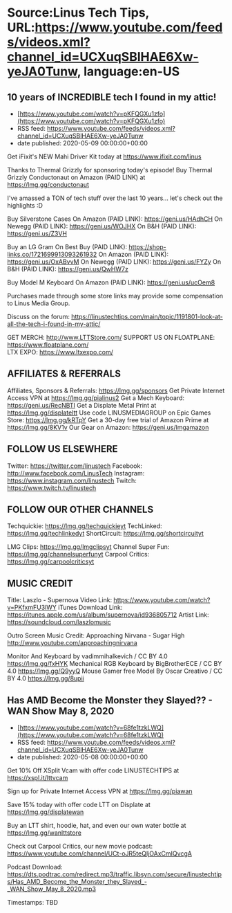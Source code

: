 # Source:Linus Tech Tips, URL:https://www.youtube.com/feeds/videos.xml?channel_id=UCXuqSBlHAE6Xw-yeJA0Tunw, language:en-US

## 10 years of INCREDIBLE tech I found in my attic!
 - [https://www.youtube.com/watch?v=pKFQGXu1zfo](https://www.youtube.com/watch?v=pKFQGXu1zfo)
 - RSS feed: https://www.youtube.com/feeds/videos.xml?channel_id=UCXuqSBlHAE6Xw-yeJA0Tunw
 - date published: 2020-05-09 00:00:00+00:00

Get iFixit's NEW Mahi Driver Kit today at https://www.ifixit.com/linus

Thanks to Thermal Grizzly for sponsoring today's episode! Buy Thermal Grizzly Conductonaut on Amazon (PAID LINK) at https://lmg.gg/conductonaut

I've amassed a TON of tech stuff over the last 10 years... let's check out the highlights :D

Buy Silverstone Cases
On Amazon (PAID LINK): https://geni.us/HAdhCH
On Newegg (PAID LINK): https://geni.us/WOJHX
On B&H (PAID LINK): https://geni.us/Z3VH

Buy an LG Gram
On Best Buy (PAID LINK): https://shop-links.co/1721699913093261932
On Amazon (PAID LINK): https://geni.us/OxABvvM
On Newegg (PAID LINK): https://geni.us/FYZy
On B&H (PAID LINK): https://geni.us/QwHW7z

Buy Model M Keyboard
On Amazon (PAID LINK): https://geni.us/ucOem8 

Purchases made through some store links may provide some compensation to Linus Media Group.

Discuss on the forum: https://linustechtips.com/main/topic/1191801-look-at-all-the-tech-i-found-in-my-attic/


GET MERCH: http://www.LTTStore.com/
SUPPORT US ON FLOATPLANE: https://www.floatplane.com/  
LTX EXPO: https://www.ltxexpo.com/   

AFFILIATES & REFERRALS
---------------------------------------------------
Affiliates, Sponsors & Referrals: https://lmg.gg/sponsors
Get Private Internet Access VPN at https://lmg.gg/pialinus2
Get a Mech Keyboard: https://geni.us/RecNBTI
Get a Displate Metal Print at https://lmg.gg/displateltt
Use code LINUSMEDIAGROUP on Epic Games Store: https://lmg.gg/kRTpY
Get a 30-day free trial of Amazon Prime at https://lmg.gg/8KV1v
Our Gear on Amazon: https://geni.us/lmgamazon
 
FOLLOW US ELSEWHERE
---------------------------------------------------  
Twitter: https://twitter.com/linustech
Facebook: http://www.facebook.com/LinusTech
Instagram: https://www.instagram.com/linustech
Twitch: https://www.twitch.tv/linustech

FOLLOW OUR OTHER CHANNELS
---------------------------------------------------  
Techquickie: https://lmg.gg/techquickieyt
TechLinked: https://lmg.gg/techlinkedyt
ShortCircuit: https://lmg.gg/shortcircuityt

LMG Clips: https://lmg.gg/lmgclipsyt
Channel Super Fun: https://lmg.gg/channelsuperfunyt
Carpool Critics: https://lmg.gg/carpoolcriticsyt

MUSIC CREDIT
---------------------------------------------------  
Title: Laszlo - Supernova
Video Link: https://www.youtube.com/watch?v=PKfxmFU3lWY
iTunes Download Link: https://itunes.apple.com/us/album/supernova/id936805712
Artist Link: https://soundcloud.com/laszlomusic

Outro Screen Music Credit: Approaching Nirvana - Sugar High http://www.youtube.com/approachingnirvana

Monitor And Keyboard by vadimmihalkevich / CC BY 4.0 https://lmg.gg/fxHYK 
Mechanical RGB Keyboard by BigBrotherECE / CC BY 4.0 https://lmg.gg/Q9yyQ 
Mouse Gamer free Model By Oscar Creativo / CC BY 4.0 https://lmg.gg/8upii

## Has AMD Become the Monster they Slayed?? - WAN Show May 8, 2020
 - [https://www.youtube.com/watch?v=68fe1tzkLWQ](https://www.youtube.com/watch?v=68fe1tzkLWQ)
 - RSS feed: https://www.youtube.com/feeds/videos.xml?channel_id=UCXuqSBlHAE6Xw-yeJA0Tunw
 - date published: 2020-05-08 00:00:00+00:00

Get 10% Off XSplit Vcam with offer code LINUSTECHTIPS at https://xspl.it/lttvcam

Sign up for Private Internet Access VPN at https://lmg.gg/piawan

Save 15% today with offer code LTT on Displate at https://lmg.gg/displatewan

Buy an LTT shirt, hoodie, hat, and even our own water bottle at https://lmg.gg/wanlttstore

Check out Carpool Critics, our new movie podcast: https://www.youtube.com/channel/UCt-oJR5teQIjOAxCmIQvcgA

Podcast Download: https://dts.podtrac.com/redirect.mp3/traffic.libsyn.com/secure/linustechtips/Has_AMD_Become_the_Monster_they_Slayed_-_WAN_Show_May_8_2020.mp3

Timestamps: TBD

